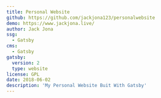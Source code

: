 ```yaml
---
title: Personal Website
github: https://github.com/jackjona123/personalwebsite
demo: https://www.jackjona.live/
author: Jack Jona
ssg:
  - Gatsby
cms:
  - Gatsby
gatsby:
  version: 2
  type: website
license: GPL
date: 2018-06-02
description: 'My Personal Website Buit With Gatsby'
---
```

